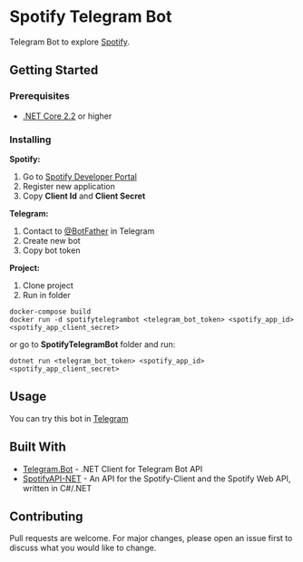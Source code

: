 # Spotify Telegram Bot

Telegram Bot to explore [Spotify](https://www.spotify.com/). 

## Getting Started
### Prerequisites

- [.NET Core 2.2](https://dotnet.microsoft.com/download) or higher

### Installing

**Spotify:**
1. Go to [Spotify Developer Portal](https://developer.spotify.com)
2. Register new application
3. Copy **Client Id** and **Client Secret**

**Telegram:**
1. Contact to [@BotFather](https://t.me/BotFather) in Telegram
2. Create new bot
3. Copy bot token

**Project:**
1. Clone project
2. Run in folder
```
docker-compose build
docker run -d spotifytelegrambot <telegram_bot_token> <spotify_app_id> <spotify_app_client_secret>
```
or go to **SpotifyTelegramBot** folder and run:
```
dotnet run <telegram_bot_token> <spotify_app_id> <spotify_app_client_secret>
```


## Usage

You can try this bot in [Telegram](https://t.me/ExploreSpotifyBot)


## Built With

* [Telegram.Bot](https://github.com/TelegramBots/Telegram.Bot) - .NET Client for Telegram Bot API
* [SpotifyAPI-NET](https://github.com/JohnnyCrazy/SpotifyAPI-NET) - An API for the Spotify-Client and the Spotify Web API, written in C#/.NET


## Contributing
Pull requests are welcome. For major changes, please open an issue first to discuss what you would like to change.